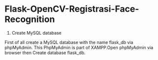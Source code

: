 # Flask-OpenCV-Registrasi-Face-Recognition
1. Create MySQL database

First of all create a MySQL database with the name flask_db via phpMyAdmin. This PhpMyAdmin is part of XAMPP.Open phpMyAdmin via browser then Create database flask_db.

